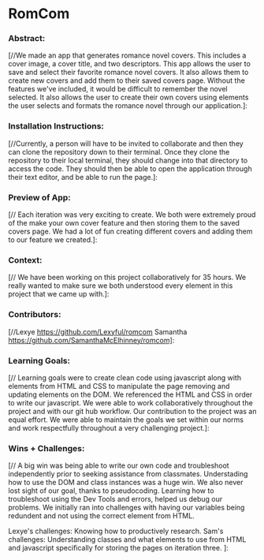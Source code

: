 # RomCom  

### Abstract:
[//We made an app that generates romance novel covers. This includes a cover image, a cover title, and two descriptors. This app allows the user to save and select their favorite romance novel covers. It also allows them to create new covers and add them to their saved covers page. Without the features we've included, it would be difficult to remember the novel selected. It also allows the user to create their own covers using elements the user selects and formats the romance novel through our application.]:

### Installation Instructions:
[//Currently, a person will have to be invited to collaborate and then they can clone the repository down to their terminal. Once they clone the repository to their local terminal, they should change into that directory to access the code. They should then be able to open the application through their text editor, and be able to run the page.]: 

### Preview of App:
[// Each iteration was very exciting to create. We both were extremely proud of the make your own cover feature and then storing them to the saved covers page. We had a lot of fun creating different covers and adding them to our feature we created.]: 

### Context:
[// We have been working on this project collaboratively for 35 hours. We really wanted to make sure we both understood every element in this project that we came up with.]: 

### Contributors:
[//Lexye https://github.com/Lexyful/romcom
Samantha https://github.com/SamanthaMcElhinney/romcom]: 

### Learning Goals:
[// Learning goals were to create clean code using javascript along with elements from HTML and CSS to manipulate the page removing and updating elements on the DOM. We referenced the HTML and CSS in order to write our javascript. We were able to work collaboratively throughout the project and with our git hub workflow. Our contribution to the project was an equal effort. We were able to maintain the goals we set within our norms and work respectfully throughout a very challenging project.]: 

### Wins + Challenges:
[// A big win was being able to write our own code and troubleshoot independently prior to seeking assistance from classmates. Understading how to use the DOM and class instances was a huge win. We also never lost sight of our goal, thanks to pseudocoding. Learning how to troubleshoot using the Dev Tools and errors, helped us debug our problems. We initially ran into challenges with having our variables being redundent and not using the correct element from HTML. 

Lexye's challenges: Knowing how to productively research. 
Sam's challenges: Understanding classes and what elements to use from HTML and javascript specifically for storing the pages on iteration three. 
]: 
